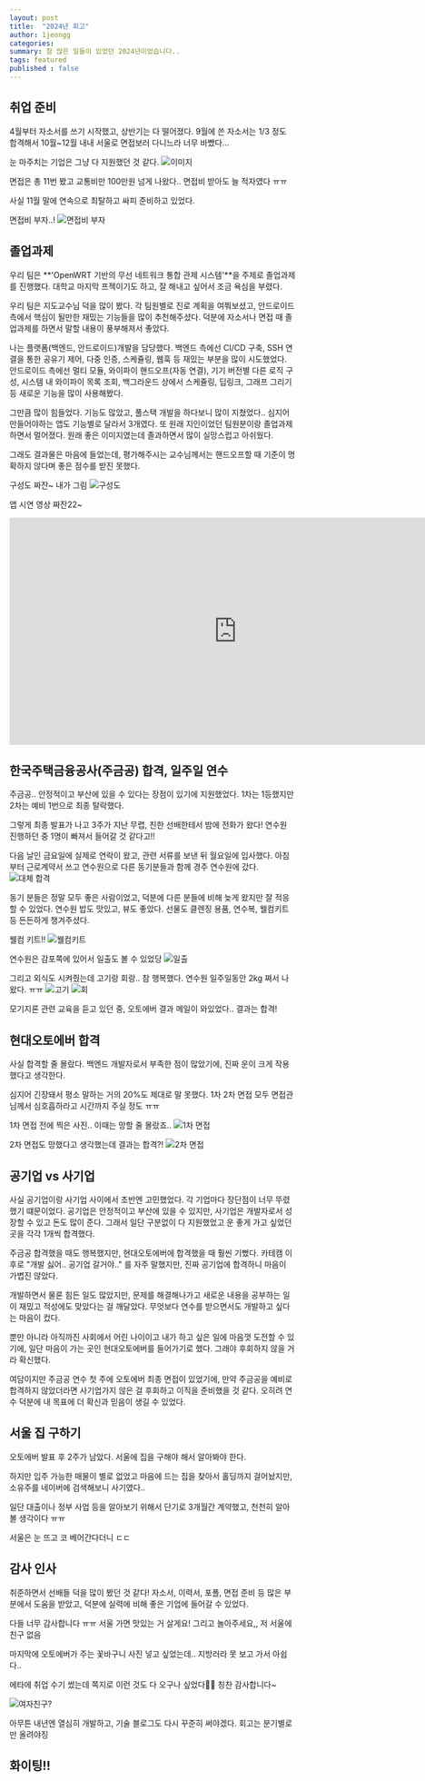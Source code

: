 ```yaml
---
layout: post
title:  "2024년 회고"
author: 1jeongg
categories:
summary: 참 많은 일들이 있었던 2024년이었습니다..
tags: featured
published : false
---
```


## 취업 준비
4월부터 자소서를 쓰기 시작했고, 상반기는 다 떨어졌다.
9월에 쓴 자소서는 1/3 정도 합격해서 10월~12월 내내 서울로 면접보러 다니느라 너무 바빴다...

눈 마주치는 기업은 그냥 다 지원했던 것 같다.
![이미지](https://1jeongg.notion.site/image/https%3A%2F%2Fprod-files-secure.s3.us-west-2.amazonaws.com%2Fc256e108-fd9a-4c15-9548-7caa838d19b2%2F2ba784d5-42ce-4639-b9af-495022892b9a%2Fimage.png?table=block&id=16eb79bd-4711-80e2-8124-ec9ae5be5e57&spaceId=c256e108-fd9a-4c15-9548-7caa838d19b2&width=880&userId=&cache=v2)

면접은 총 11번 봤고 교통비만 100만원 넘게 나왔다.. 면접비 받아도 늘 적자였다 ㅠㅠ

사실 11월 말에 연속으로 최탈하고 싸피 준비하고 있었다.

면접비 부자..!
![면접비 부자](https://1jeongg.notion.site/image/https%3A%2F%2Fprod-files-secure.s3.us-west-2.amazonaws.com%2Fc256e108-fd9a-4c15-9548-7caa838d19b2%2F4fecb8be-7132-46c3-872e-379dedd17b13%2Fimage.png?table=block&id=16eb79bd-4711-80d2-9c5a-e6d29cfa9da9&spaceId=c256e108-fd9a-4c15-9548-7caa838d19b2&width=1420&userId=&cache=v2)

## 졸업과제
우리 팀은 **'OpenWRT 기반의 무선 네트워크 통합 관제 시스템'**을 주제로 졸업과제를 진행했다.
대학교 마지막 프젝이기도 하고, 잘 해내고 싶어서 조금 욕심을 부렸다.

우리 팀은 지도교수님 덕을 많이 봤다. 각 팀원별로 진로 계획을 여쭤보셨고, 안드로이드 측에서 핵심이 될만한 재밌는 기능들을 많이 추천해주셨다.
덕분에 자소서나 면접 때 졸업과제를 하면서 말할 내용이 풍부해져서 좋았다.

나는 플랫폼(백엔드, 안드로이드)개발을 담당했다. 백엔드 측에선 CI/CD 구축, SSH 연결을 통한 공유기 제어, 다중 인증, 스케쥴링, 웹훅 등 재밌는 부분을 많이 시도했었다.
안드로이드 측에선 멀티 모듈, 와이파이 핸드오프(자동 연결), 기기 버전별 다른 로직 구성, 시스템 내 와이파이 목록 조회, 백그라운드 상에서 스케쥴링, 딥링크, 그래프 그리기 등 새로운 기능을 많이 사용해봤다.

그만큼 많이 힘들었다. 기능도 많았고, 풀스택 개발을 하다보니 많이 지쳤었다.. 심지어 만들어야하는 앱도 기능별로 달라서 3개였다.
또 원래 지인이었던 팀원분이랑 졸업과제하면서 멀어졌다. 원래 좋은 이미지였는데 졸과하면서 많이 실망스럽고 아쉬웠다.

그래도 결과물은 마음에 들었는데, 평가해주시는 교수님께서는 핸드오프할 때 기준이 명확하지 않다며 좋은 점수를 받진 못했다.

구성도 짜잔~ 내가 그림
![구성도](https://1jeongg.notion.site/image/https%3A%2F%2Fprod-files-secure.s3.us-west-2.amazonaws.com%2Fc256e108-fd9a-4c15-9548-7caa838d19b2%2F032771c4-8f05-4faa-9cc3-ef86abdb21e9%2Fimage.png?table=block&id=16fb79bd-4711-8015-a158-f9b4411bb0a7&spaceId=c256e108-fd9a-4c15-9548-7caa838d19b2&width=1420&userId=&cache=v2)

앱 시연 영상 짜잔22~
<iframe width="800" height="400" src="https://www.youtube.com/embed/cqs0ah1-_uo" frameborder="0" allowfullscreen></iframe>

## 한국주택금융공사(주금공) 합격, 일주일 연수
주금공.. 안정적이고 부산에 있을 수 있다는 장점이 있기에 지원했었다. 1차는 1등했지만 2차는 예비 1번으로 최종 탈락했다.

그렇게 최종 발표가 나고 3주가 지난 무렵, 친한 선배한테서 밤에 전화가 왔다! 연수원 진행하던 중 1명이 빠져서 들어갈 것 같다고!!

다음 날인 금요일에 실제로 연락이 왔고, 관련 서류를 보낸 뒤 월요일에 입사했다. 아침부터 근로계약서 쓰고 연수원으로 다른 동기분들과 함께 경주 연수원에 갔다.
![대체 합격](https://1jeongg.notion.site/image/https%3A%2F%2Fprod-files-secure.s3.us-west-2.amazonaws.com%2Fc256e108-fd9a-4c15-9548-7caa838d19b2%2F65f421fe-f1e3-4d75-8057-fa3302279f8d%2Fimage.png?table=block&id=16fb79bd-4711-8038-9a27-e43ce9223f9a&spaceId=c256e108-fd9a-4c15-9548-7caa838d19b2&width=1110&userId=&cache=v2)

동기 분들은 정말 모두 좋은 사람이었고, 덕분에 다른 분들에 비해 늦게 왔지만 잘 적응할 수 있었다. 연수원 밥도 맛있고, 뷰도 좋았다. 선물도 클렌징 용품, 연수복, 웰컴키트 등 든든하게 챙겨주셨다.

웰컴 키트!!
![웰컴키트](https://1jeongg.notion.site/image/https%3A%2F%2Fprod-files-secure.s3.us-west-2.amazonaws.com%2Fc256e108-fd9a-4c15-9548-7caa838d19b2%2Fc6e44251-557b-410a-83cb-50362cac1ce5%2Fimage.png?table=block&id=16fb79bd-4711-8030-bf03-f9c5fc265e11&spaceId=c256e108-fd9a-4c15-9548-7caa838d19b2&width=1420&userId=&cache=v2)

연수원은 감포쪽에 있어서 일출도 볼 수 있었당
![일출](https://1jeongg.notion.site/image/https%3A%2F%2Fprod-files-secure.s3.us-west-2.amazonaws.com%2Fc256e108-fd9a-4c15-9548-7caa838d19b2%2F717dfb91-aa1d-43fe-827e-afafccb4585f%2Fimage.png?table=block&id=16fb79bd-4711-8043-806d-ebd4aaf29a7e&spaceId=c256e108-fd9a-4c15-9548-7caa838d19b2&width=1420&userId=&cache=v2)

그리고 외식도 시켜줬는데 고기랑 회랑.. 참 행복했다. 연수원 일주일동안 2kg 쪄서 나왔다. ㅠㅠ
![고기](https://1jeongg.notion.site/image/https%3A%2F%2Fprod-files-secure.s3.us-west-2.amazonaws.com%2Fc256e108-fd9a-4c15-9548-7caa838d19b2%2F4e47ac86-13ad-450f-b76b-4d49675a5ddc%2Fimage.png?table=block&id=16fb79bd-4711-809c-a046-f9acbac3fe28&spaceId=c256e108-fd9a-4c15-9548-7caa838d19b2&width=1420&userId=&cache=v2)
![회](https://1jeongg.notion.site/image/https%3A%2F%2Fprod-files-secure.s3.us-west-2.amazonaws.com%2Fc256e108-fd9a-4c15-9548-7caa838d19b2%2Fa3ac4d68-af3b-4d86-9224-7640fd2a458c%2Fimage.png?table=block&id=16fb79bd-4711-8062-a3cb-fd946aa5070b&spaceId=c256e108-fd9a-4c15-9548-7caa838d19b2&width=1420&userId=&cache=v2)

모기지론 관련 교육을 듣고 있던 중, 오토에버 결과 메일이 와있었다.. 결과는 합격!

## 현대오토에버 합격
사실 합격할 줄 몰랐다. 백엔드 개발자로서 부족한 점이 많았기에, 진짜 운이 크게 작용했다고 생각한다.

심지어 긴장돼서 평소 말하는 거의 20%도 제대로 말 못했다. 1차 2차 면접 모두 면접관님께서 심호흡하라고 시간까지 주실 정도 ㅠㅠ

1차 면접 전에 찍은 사진.. 이때는 망할 줄 몰랐죠..
![1차 면접](https://1jeongg.notion.site/image/https%3A%2F%2Fprod-files-secure.s3.us-west-2.amazonaws.com%2Fc256e108-fd9a-4c15-9548-7caa838d19b2%2Fabfeea36-f393-49cc-b122-f100683e21f9%2Fimage.png?table=block&id=16fb79bd-4711-80a8-8597-cfe3012a5414&spaceId=c256e108-fd9a-4c15-9548-7caa838d19b2&width=1420&userId=&cache=v2)

2차 면접도 망했다고 생각했는데 결과는 합격?!
![2차 면접](https://1jeongg.notion.site/image/https%3A%2F%2Fprod-files-secure.s3.us-west-2.amazonaws.com%2Fc256e108-fd9a-4c15-9548-7caa838d19b2%2F4a4cd101-c577-4dac-a2a5-f3319777c64c%2Fimage.png?table=block&id=16eb79bd-4711-80d7-8534-f3a1425dbe72&spaceId=c256e108-fd9a-4c15-9548-7caa838d19b2&width=1290&userId=&cache=v2)

## 공기업 vs 사기업
사실 공기업이랑 사기업 사이에서 초반엔 고민했었다. 각 기업마다 장단점이 너무 뚜렸했기 떄문이었다. 
공기업은 안정적이고 부산에 있을 수 있지만, 사기업은 개발자로서 성장할 수 있고 돈도 많이 준다.
그래서 일단 구분없이 다 지원했었고 운 좋게 가고 싶었던 곳을 각각 1개씩 합격했다.

주금공 합격했을 때도 행복했지만, 현대오토에버에 합격했을 때 훨씬 기뻤다. 
카테캠 이후로 "개발 싫어.. 공기업 갈거야.." 를 자주 말했지만, 진짜 공기업에 합격하니 마음이 가볍진 않았다.

개발하면서 물론 힘든 일도 많았지만, 문제를 해결해나가고 새로운 내용을 공부하는 일이 재밌고 적성에도 맞았다는 걸 깨달았다.
무엇보다 연수를 받으면서도 개발하고 싶다는 마음이 컸다.

뿐만 아니라 아직까진 사회에서 어린 나이이고 내가 하고 싶은 일에 마음껏 도전할 수 있기에, 일단 마음이 가는 곳인 현대오토에버를 들어가기로 했다. 그래야 후회하지 않을 거라 확신했다.

여담이지만 주금공 연수 첫 주에 오토에버 최종 면접이 있었기에, 만약 주금공을 예비로 합격하지 않았더라면 사기업가지 않은 걸 후회하고 이직을 준비했을 것 같다.
오히려 연수 덕분에 내 목표에 더 확신과 믿음이 생길 수 있었다.

## 서울 집 구하기
오토에버 발표 후 2주가 남았다. 서울에 집을 구해야 해서 알아봐야 한다.

하지만 입주 가능한 매물이 별로 없었고 마음에 드는 집을 찾아서 홀딩까지 걸어놨지만, 소유주를 네이버에 검색해보니 사기였다..

일단 대출이나 정부 사업 등을 알아보기 위해서 단기로 3개월간 계약했고, 천천히 알아볼 생각이다 ㅠㅠ

서울은 눈 뜨고 코 베어간다더니 ㄷㄷ

## 감사 인사
취준하면서 선배들 덕을 많이 봤던 것 같다! 자소서, 이력서, 포폴, 면접 준비 등 많은 부분에서 도움을 받았고, 덕분에 실력에 비해 좋은 기업에 들어갈 수 있었다.

다들 너무 감사합니다 ㅠㅠ 서울 가면 맛있는 거 살게요! 그리고 놀아주세요,, 저 서울에 친구 없음

마지막에 오토에버가 주는 꽃바구니 사진 넣고 싶었는데.. 지방러라 못 보고 가서 아쉽다..

에타에 취업 수기 썼는데 쪽지로 이런 것도 다 오구나 싶었다🥵🤣 칭찬 감사합니다~

![여자친구?](https://1jeongg.notion.site/image/https%3A%2F%2Fprod-files-secure.s3.us-west-2.amazonaws.com%2Fc256e108-fd9a-4c15-9548-7caa838d19b2%2Fdd2e4d7a-3db2-48b4-8d71-f146547d97fd%2Fimage.png?table=block&id=16fb79bd-4711-800d-aa7a-f2a0d7266e45&spaceId=c256e108-fd9a-4c15-9548-7caa838d19b2&width=1420&userId=&cache=v2)

아무튼 내년엔 열심히 개발하고, 기술 블로그도 다시 꾸준히 써야겠다. 회고는 분기별로만 올려야징

## 화이팅!!
